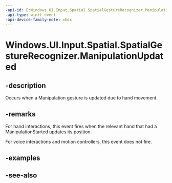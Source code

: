 ```yaml
---
-api-id: E:Windows.UI.Input.Spatial.SpatialGestureRecognizer.ManipulationUpdated
-api-type: winrt event
-api-device-family-note: xbox
---
```


<!-- Event syntax
public event Windows.Foundation.TypedEventHandler ManipulationUpdated<Windows.UI.Input.Spatial.SpatialGestureRecognizer,  Windows.UI.Input.Spatial.SpatialManipulationUpdatedEventArgs>
-->

# Windows.UI.Input.Spatial.SpatialGestureRecognizer.ManipulationUpdated

## -description
Occurs when a Manipulation gesture is updated due to hand movement.

## -remarks
For hand interactions, this event fires when the relevant hand that had a ManipulationStarted updates its position.

For voice interactions and motion controllers, this event does not fire.

## -examples

## -see-also
